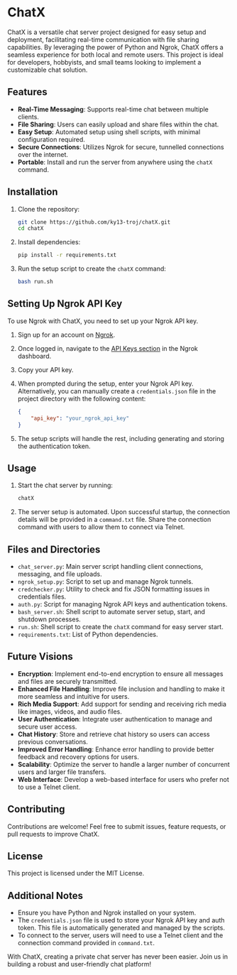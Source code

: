 # ChatX

ChatX is a versatile chat server project designed for easy setup and deployment, facilitating real-time communication with file sharing capabilities. By leveraging the power of Python and Ngrok, ChatX offers a seamless experience for both local and remote users. This project is ideal for developers, hobbyists, and small teams looking to implement a customizable chat solution.

## Features

* **Real-Time Messaging**: Supports real-time chat between multiple clients.
* **File Sharing**: Users can easily upload and share files within the chat.
* **Easy Setup**: Automated setup using shell scripts, with minimal configuration required.
* **Secure Connections**: Utilizes Ngrok for secure, tunnelled connections over the internet.
* **Portable**: Install and run the server from anywhere using the `chatX` command.

## Installation


1. Clone the repository:

   ```sh
   git clone https://github.com/ky13-troj/chatX.git
   cd chatX
   ```
2. Install dependencies:

   ```sh
   pip install -r requirements.txt
   ```
3. Run the setup script to create the `chatX` command:

   ```sh
   bash run.sh
   ```

## Setting Up Ngrok API Key

To use Ngrok with ChatX, you need to set up your Ngrok API key.


1. Sign up for an account on [Ngrok](https://ngrok.com/).
2. Once logged in, navigate to the [API Keys section](https://dashboard.ngrok.com/get-started/your-authtoken) in the Ngrok dashboard.
3. Copy your API key.
4. When prompted during the setup, enter your Ngrok API key. Alternatively, you can manually create a `credentials.json` file in the project directory with the following content:

   ```json
   {
       "api_key": "your_ngrok_api_key"
   }
   ```
5. The setup scripts will handle the rest, including generating and storing the authentication token.

## Usage


1. Start the chat server by running:

   ```sh
   chatX
   ```
2. The server setup is automated. Upon successful startup, the connection details will be provided in a `command.txt` file. Share the connection command with users to allow them to connect via Telnet.

## Files and Directories

* `chat_server.py`: Main server script handling client connections, messaging, and file uploads.
* `ngrok_setup.py`: Script to set up and manage Ngrok tunnels.
* `credchecker.py`: Utility to check and fix JSON formatting issues in credentials files.
* `auth.py`: Script for managing Ngrok API keys and authentication tokens.
* `bash_server.sh`: Shell script to automate server setup, start, and shutdown processes.
* `run.sh`: Shell script to create the `chatX` command for easy server start.
* `requirements.txt`: List of Python dependencies.

## Future Visions

* **Encryption**: Implement end-to-end encryption to ensure all messages and files are securely transmitted.
* **Enhanced File Handling**: Improve file inclusion and handling to make it more seamless and intuitive for users.
* **Rich Media Support**: Add support for sending and receiving rich media like images, videos, and audio files.
* **User Authentication**: Integrate user authentication to manage and secure user access.
* **Chat History**: Store and retrieve chat history so users can access previous conversations.
* **Improved Error Handling**: Enhance error handling to provide better feedback and recovery options for users.
* **Scalability**: Optimize the server to handle a larger number of concurrent users and larger file transfers.
* **Web Interface**: Develop a web-based interface for users who prefer not to use a Telnet client.

## Contributing

Contributions are welcome! Feel free to submit issues, feature requests, or pull requests to improve ChatX.

## License

This project is licensed under the MIT License.

## Additional Notes

* Ensure you have Python and Ngrok installed on your system.
* The `credentials.json` file is used to store your Ngrok API key and auth token. This file is automatically generated and managed by the scripts.
* To connect to the server, users will need to use a Telnet client and the connection command provided in `command.txt`.

With ChatX, creating a private chat server has never been easier. Join us in building a robust and user-friendly chat platform!
